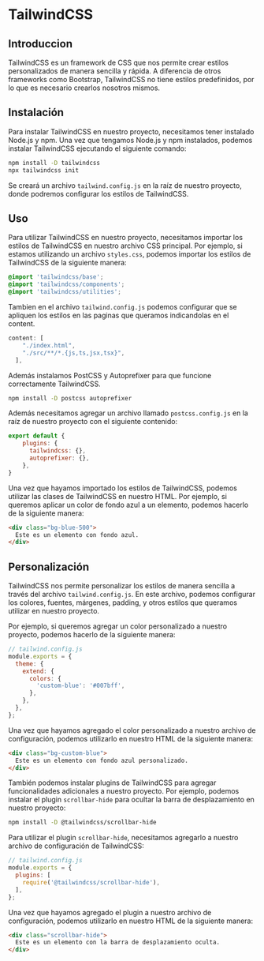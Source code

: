 # TailwindCSS

## Introduccion

TailwindCSS es un framework de CSS que nos permite crear estilos personalizados de manera sencilla y rápida. A diferencia de otros frameworks como Bootstrap, TailwindCSS no tiene estilos predefinidos, por lo que es necesario crearlos nosotros mismos.

## Instalación

Para instalar TailwindCSS en nuestro proyecto, necesitamos tener instalado Node.js y npm. Una vez que tengamos Node.js y npm instalados, podemos instalar TailwindCSS ejecutando el siguiente comando:

```bash
npm install -D tailwindcss
npx tailwindcss init
```

Se creará un archivo `tailwind.config.js` en la raíz de nuestro proyecto, donde podremos configurar los estilos de TailwindCSS.

## Uso

Para utilizar TailwindCSS en nuestro proyecto, necesitamos importar los estilos de TailwindCSS en nuestro archivo CSS principal. Por ejemplo, si estamos utilizando un archivo `styles.css`, podemos importar los estilos de TailwindCSS de la siguiente manera:

```css
@import 'tailwindcss/base';
@import 'tailwindcss/components';
@import 'tailwindcss/utilities';
```
Tambien en el archivo `tailwind.config.js` podemos configurar que se apliquen los estilos en las paginas que queramos indicandolas en el content.

```javascript
content: [
    "./index.html",
    "./src/**/*.{js,ts,jsx,tsx}",
  ],
```

Además instalamos PostCSS y Autoprefixer para que funcione correctamente TailwindCSS.

```bash
npm install -D postcss autoprefixer
```

Además necesitamos agregar un archivo llamado `postcss.config.js` en la raíz de nuestro proyecto con el siguiente contenido:

```javascript
export default {
    plugins: {
      tailwindcss: {},
      autoprefixer: {},
    },
}
```

Una vez que hayamos importado los estilos de TailwindCSS, podemos utilizar las clases de TailwindCSS en nuestro HTML. Por ejemplo, si queremos aplicar un color de fondo azul a un elemento, podemos hacerlo de la siguiente manera:

```html
<div class="bg-blue-500">
  Este es un elemento con fondo azul.
</div>
```

## Personalización

TailwindCSS nos permite personalizar los estilos de manera sencilla a través del archivo `tailwind.config.js`. En este archivo, podemos configurar los colores, fuentes, márgenes, padding, y otros estilos que queramos utilizar en nuestro proyecto.

Por ejemplo, si queremos agregar un color personalizado a nuestro proyecto, podemos hacerlo de la siguiente manera:

```javascript
// tailwind.config.js
module.exports = {
  theme: {
    extend: {
      colors: {
        'custom-blue': '#007bff',
      },
    },
  },
};
```

Una vez que hayamos agregado el color personalizado a nuestro archivo de configuración, podemos utilizarlo en nuestro HTML de la siguiente manera:

```html
<div class="bg-custom-blue">
  Este es un elemento con fondo azul personalizado.
</div>
```

También podemos instalar plugins de TailwindCSS para agregar funcionalidades adicionales a nuestro proyecto. Por ejemplo, podemos instalar el plugin `scrollbar-hide` para ocultar la barra de desplazamiento en nuestro proyecto:

```bash
npm install -D @tailwindcss/scrollbar-hide
```

Para utilizar el plugin `scrollbar-hide`, necesitamos agregarlo a nuestro archivo de configuración de TailwindCSS:

```javascript
// tailwind.config.js
module.exports = {
  plugins: [
    require('@tailwindcss/scrollbar-hide'),
  ],
};
```
Una vez que hayamos agregado el plugin a nuestro archivo de configuración, podemos utilizarlo en nuestro HTML de la siguiente manera:

```html
<div class="scrollbar-hide">
  Este es un elemento con la barra de desplazamiento oculta.
</div>
```

